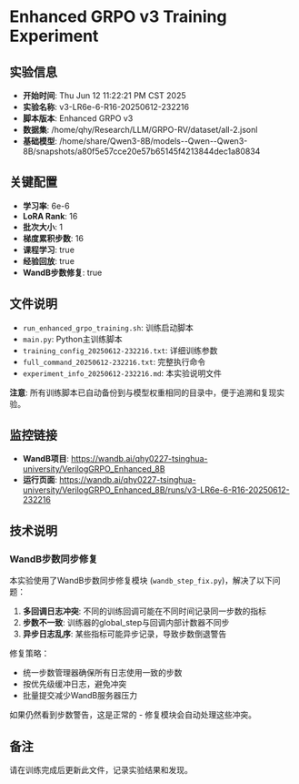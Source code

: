 # Enhanced GRPO v3 Training Experiment

## 实验信息
- **开始时间**: Thu Jun 12 11:22:21 PM CST 2025
- **实验名称**: v3-LR6e-6-R16-20250612-232216
- **脚本版本**: Enhanced GRPO v3
- **数据集**: /home/qhy/Research/LLM/GRPO-RV/dataset/all-2.jsonl
- **基础模型**: /home/share/Qwen3-8B/models--Qwen--Qwen3-8B/snapshots/a80f5e57cce20e57b65145f4213844dec1a80834

## 关键配置
- **学习率**: 6e-6
- **LoRA Rank**: 16
- **批次大小**: 1
- **梯度累积步数**: 16
- **课程学习**: true
- **经验回放**: true
- **WandB步数修复**: true

## 文件说明
- `run_enhanced_grpo_training.sh`: 训练启动脚本
- `main.py`: Python主训练脚本  
- `training_config_20250612-232216.txt`: 详细训练参数
- `full_command_20250612-232216.txt`: 完整执行命令
- `experiment_info_20250612-232216.md`: 本实验说明文件

**注意**: 所有训练脚本已自动备份到与模型权重相同的目录中，便于追溯和复现实验。

## 监控链接
- **WandB项目**: https://wandb.ai/qhy0227-tsinghua-university/VerilogGRPO_Enhanced_8B
- **运行页面**: https://wandb.ai/qhy0227-tsinghua-university/VerilogGRPO_Enhanced_8B/runs/v3-LR6e-6-R16-20250612-232216

## 技术说明

### WandB步数同步修复
本实验使用了WandB步数同步修复模块 (`wandb_step_fix.py`)，解决了以下问题：
1. **多回调日志冲突**: 不同的训练回调可能在不同时间记录同一步数的指标
2. **步数不一致**: 训练器的global_step与回调内部计数器不同步
3. **异步日志乱序**: 某些指标可能异步记录，导致步数倒退警告

修复策略：
- 统一步数管理器确保所有日志使用一致的步数
- 按优先级缓冲日志，避免冲突
- 批量提交减少WandB服务器压力

如果仍然看到步数警告，这是正常的 - 修复模块会自动处理这些冲突。

## 备注
请在训练完成后更新此文件，记录实验结果和发现。
